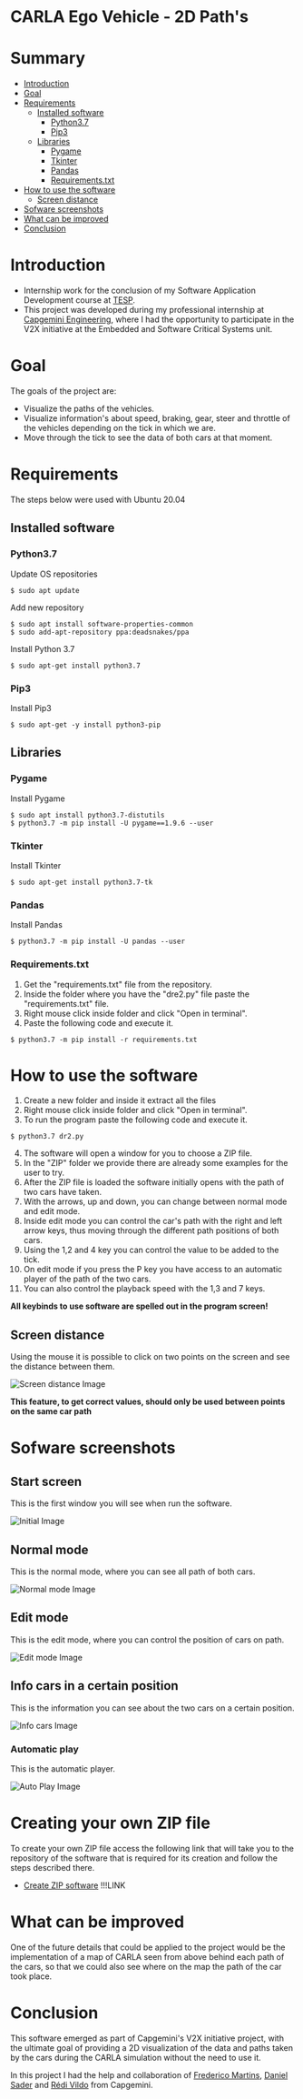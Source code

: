 # CARLA Ego Vehicle - 2D Path's

# Summary

 - [Introduction](#Introduction)
 - [Goal](#Goal)
 - [Requirements](#Requirements)
   - [Installed software](#Installed-software)
     - [Python3.7](#Python3.7)
     - [Pip3](#Pip3)
   - [Libraries](#Libraries)
     - [Pygame](#Pyagme)
     - [Tkinter](#Tkinter)
     - [Pandas](#Pandas)
     - [Requirements.txt](#Requirements.txt)
 - [How to use the software](#How-to-use-the-software)
   - [Screen distance](#Screen-distance)
 - [Sofware screenshots](#Sofware-screenshots)
 - [What can be improved](#What-can-be-improved)
 - [Conclusion](#Conclusion)

# Introduction

- Internship work for the conclusion of my Software Application Development course at [TESP](http://www.ipg.pt/website/candidatos_tesp_geral.aspx).
- This project was developed during my professional internship at [Capgemini Engineering](https://capgemini-engineering.com/pt/pt-pt/), where I had the opportunity to participate in the V2X initiative at the Embedded and Software Critical Systems unit.

# Goal

The goals of the project are:

 - Visualize the paths of the vehicles.
 - Visualize information's about speed, braking, gear, steer and throttle of the vehicles depending on the tick in which we are.
 - Move through the tick to see the data of both cars at that moment.

# Requirements

The steps below were used with Ubuntu 20.04

## Installed software

### Python3.7

Update OS repositories
```
$ sudo apt update
```

Add new repository
```
$ sudo apt install software-properties-common
$ sudo add-apt-repository ppa:deadsnakes/ppa
```

Install Python 3.7
```
$ sudo apt-get install python3.7
```

### Pip3

Install Pip3
```
$ sudo apt-get -y install python3-pip
```

## Libraries

### Pygame

Install Pygame
```
$ sudo apt install python3.7-distutils
$ python3.7 -m pip install -U pygame==1.9.6 --user
```

### Tkinter

Install Tkinter
```
$ sudo apt-get install python3.7-tk
```

### Pandas

Install Pandas
```
$ python3.7 -m pip install -U pandas --user
```

### Requirements.txt

1. Get the "requirements.txt" file from the repository.
2. Inside the folder where you have the "dre2.py" file paste the "requirements.txt" file.
3. Right mouse click inside folder and click "Open in terminal".
4. Paste the following code and execute it.

```
$ python3.7 -m pip install -r requirements.txt
```

# How to use the software

 1. Create a new folder and inside it extract all the files
 2. Right mouse click inside folder and click "Open in terminal".
 3. To run the program paste the following code and execute it.
 ```
 $ python3.7 dr2.py
 ```
 4. The software will open a window for you to choose a ZIP file.
 5. In the "ZIP" folder we provide there are already some examples for the user to try.
 6. After the ZIP file is loaded the software initially opens with the path of two cars have taken.
 7. With the arrows, up and down, you can change between normal mode and edit mode.
 8. Inside edit mode you can control the car's path with the right and left arrow keys, thus moving through the different path positions of both cars.
 9. Using the 1,2 and 4 key you can control the value to be added to the tick.
 10. On edit mode if you press the P key you have access to an automatic player of the path of the two cars.
 11. You can also control the playback speed with the 1,3 and 7 keys.

**All keybinds to use software are spelled out in the program screen!**

## Screen distance

Using the mouse it is possible to click on two points on the screen and see the distance between them.

![Screen distance Image](../IMGReadme/ScreenDistance.gif)

**This feature, to get correct values, should only be used between points on the same car path**

# Sofware screenshots

## Start screen

This is the first window you will see when run the software.

![Initial Image](../IMGReadme/Initial.png)

## Normal mode

This is the normal mode, where you can see all path of both cars.

![Normal mode Image](../IMGReadme/NormalMode.png)

## Edit mode

This is the edit mode, where you can control the position of cars on path.

![Edit mode Image](../IMGReadme/EditMode.png)

## Info cars in a certain position 

This is the information you can see about the two cars on a certain position.

![Info cars Image](../IMGReadme/InfoCars.png)

### Automatic play

This is the automatic player.

![Auto Play Image](../IMGReadme/PlayP.gif)

# Creating your own ZIP file 

To create your own ZIP file access the following link that will take you to the repository of the software that is required for its creation and follow the steps described there.

 - [Create ZIP software]() !!!LINK

# What can be improved

One of the future details that could be applied to the project would be the implementation of a map of CARLA seen from above behind each path of the cars, so that we could also see where on the map the path of the car took place.

# Conclusion

This software emerged as part of Capgemini's V2X initiative project, with the ultimate goal of providing a 2D visualization of the data and paths taken by the cars during the CARLA simulation without the need to use it. 

In this project I had the help and collaboration of [Frederico Martins](https://github.com/fredpedroso), [Daniel Sader](https://github.com/danielpontello) and [Rédi Vildo]() from Capgemini.
